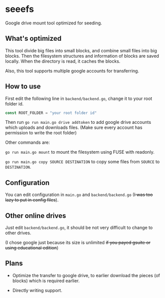 # seeefs
Google drive mount tool optimized for seeding.

## What's optimized

This tool divide big files into small blocks, and combine small files into big blocks. Then the filesystem structures and information of blocks are saved locally. When the directory is read, it caches the blocks.

Also, this tool supports multiple google accounts for transferring.

## How to use
First edit the following line in `backend/backend.go`, change it to your root folder id.

```go
const ROOT_FOLDER = "your root folder id"
```

Then run `go run main.go drive addtoken` to add google drive accounts which uploads and downloads files. (Make sure every account has permission to write the root folder)

Other commands are:

`go run main.go mount` to mount the filesystem using FUSE with readonly.

`go run main.go copy SOURCE DESTINATION` to copy some files from `SOURCE` to `DESTINATION`.

## Configuration

You can edit configuration in `main.go` and `backend/backend.go` (~~I was too lazy to put in config files~~).

## Other online drives

Just edit `backend/backend.go`, it should be not very difficult to change to other drives.

(I chose google just because its size is unlimited ~~if you payed gsuite or using educational edition~~)

## Plans

- Optimize the transfer to google drive, to earlier download the pieces (of blocks) which is required earlier.

- Directly writing support.
